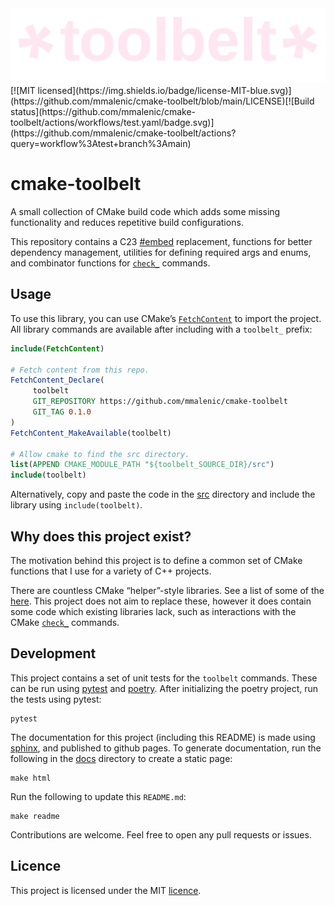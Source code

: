 <picture>
   <source media="(prefers-color-scheme: dark)" srcset="docs/_static/primary_logo_dark.svg">
   <source media="(prefers-color-scheme: light)" srcset="docs/_static/primary_logo_light.svg">
   <img alt="Logo" src="docs/_static/primary_logo_light.svg">
</picture>
<br>[![MIT licensed](https://img.shields.io/badge/license-MIT-blue.svg)](https://github.com/mmalenic/cmake-toolbelt/blob/main/LICENSE)[![Build status](https://github.com/mmalenic/cmake-toolbelt/actions/workflows/test.yaml/badge.svg)](https://github.com/mmalenic/cmake-toolbelt/actions?query=workflow%3Atest+branch%3Amain)

# cmake-toolbelt

A small collection of CMake build code which adds some missing functionality and reduces repetitive build
configurations.

This repository contains a C23 [#embed](https://en.cppreference.com/w/c/preprocessor/embed) replacement, functions for better dependency management, utilities for
defining required args and enums, and combinator functions for [`check_`](https://cmake.org/cmake/help/latest/module/CheckSymbolExists.html#command:check_symbol_exists) commands.

## Usage

To use this library, you can use CMake’s [`FetchContent`](https://cmake.org/cmake/help/latest/module/FetchContent.html#module:FetchContent) to import the project. All library
commands are available after including with a `toolbelt_` prefix:

```cmake
include(FetchContent)

# Fetch content from this repo.
FetchContent_Declare(
     toolbelt
     GIT_REPOSITORY https://github.com/mmalenic/cmake-toolbelt
     GIT_TAG 0.1.0
)
FetchContent_MakeAvailable(toolbelt)

# Allow cmake to find the src directory.
list(APPEND CMAKE_MODULE_PATH "${toolbelt_SOURCE_DIR}/src")
include(toolbelt)
```

Alternatively, copy and paste the code in the [src](https://github.com/mmalenic/cmake-toolbelt/tree/main/src) directory
and include the library using `include(toolbelt)`.

## Why does this project exist?

The motivation behind this project is to define a common set of CMake functions that I use for a variety of C++
projects.

There are countless CMake “helper”-style libraries. See a list of some of the [here](https://github.com/onqtam/awesome-cmake).
This project does not aim to replace these, however it does contain some code which existing libraries lack,
such as interactions with the CMake [`check_`](https://cmake.org/cmake/help/latest/module/CheckSymbolExists.html#command:check_symbol_exists) commands.

## Development

This project contains a set of unit tests for the `toolbelt` commands. These can be run using [pytest](https://docs.pytest.org/en/stable/) and
[poetry](https://python-poetry.org/). After initializing the poetry project, run the tests using pytest:

```shell
pytest
```

The documentation for this project (including this README) is made using [sphinx](https://www.sphinx-doc.org/en/master/), and published to github pages.
To generate documentation, run the following in the [docs](https://github.com/mmalenic/cmake-toolbelt/tree/main/docs) directory to create a static page:

```shell
make html
```

Run the following to update this `README.md`:

```shell
make readme
```

Contributions are welcome. Feel free to open any pull requests or issues.

## Licence

This project is licensed under the MIT [licence]().
